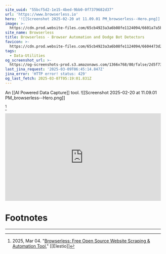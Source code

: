 ```yaml
---
site_uuid: "55bcf5d2-1e15-4bed-9bb0-0f7379682d37"
url: 'https://www.browserless.io'
hero: '![[Screenshot 2025-02-20 at 11.09.01 PM_browserless--Hero.png]]'
image: >-
  https://cdn.prod.website-files.com/65cb4923a3a6b08fe1124094/6601a7a5b8508b353addd84f_social-preview.jpg
site_name: Browserless
title: Browserless - Browser Automation and Dodge Bot Detectors
favicon: >-
  https://cdn.prod.website-files.com/65cb4923a3a6b08fe1124094/6604473d22c9944134d983ea_Favicon.png
tags:
  - Data-Utilities
og_screenshot_url: >-
  https://og-screenshots-prod.s3.amazonaws.com/1366x768/80/false/2d5f739056f9fc101fcd586fbd971af0360122a32acf34de0d5c00f9ce67eb63.jpeg
last_jina_request: '2025-03-09T06:45:14.847Z'
jina_error: 'HTTP error! status: 429'
og_last_fetch: 2025-03-07T05:19:01.831Z
---
```

An [[AI Powered Data Capture]] tool.
<span query="get(hero)"></span>![[Screenshot 2025-02-20 at 11.09.01 PM_browserless--Hero.png]]<span type="end"></span>

[^f3abb9]
<iframe 
style="aspect-ratio:16/9;width:100%;height:auto" 
src="https://www.youtube.com/embed/wDIFgX-eWhQ?controls=0" 
title="YouTube video player" 
frameborder="0" 
allow="accelerometer; clipboard-write; encrypted-media; gyroscope; picture-in-picture; web-share" 
referrerpolicy="strict-origin-when-cross-origin" 
allowfullscreen
></iframe>


# Footnotes
***

[^f3abb9]: 2025, Mar 04. "[Browserless: Free Open Source Website Scraping & Automation Tool](https://youtu.be/wDIFgX-eWhQ?si=BrkrisougKRHw7ZB)," [[Elestio]]


